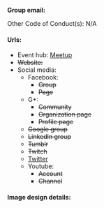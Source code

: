 **Group email:**

Other Code of Conduct(s): N/A

#### Urls:
  - Event hub: [Meetup](https://www.meetup.com/DevopsOKC/)
  - ~~Website:~~
  - Social media:
    - Facebook:
      - ~~Group~~
      - ~~Page~~
    - G+:
      - ~~Community~~
      - ~~Organization page~~
      - ~~Profile page~~
    - ~~Google group~~
    - ~~LinkedIn group~~
    - ~~Tumblr~~
    - ~~Twitch~~
    - [Twitter](https://twitter.com/)
    - Youtube:
      - ~~Account~~
      - ~~Channel~~

#### Image design details:
